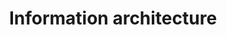 ---
title: Information architecture
intro: The practice of structuring and organising things in a meaningful way.
layout: hub
permalink: /information-architecture
---
